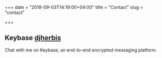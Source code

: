 +++
date = "2018-09-03T14:19:00+04:00" 
title = "Contact" 
slug = "contact"

+++

## Keybase [djherbis](https://keybase.io/djherbis)

Chat with me on Keybase, an end-to-end encrypted messaging platform.